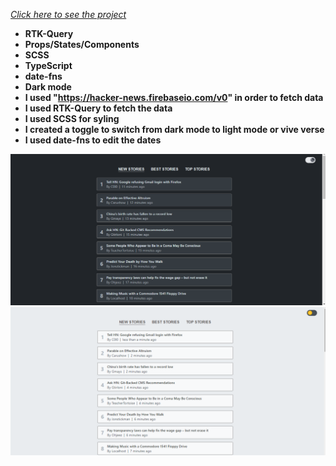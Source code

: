 *[Click here to see the project](https://hacker-news-with-rtkquery.vercel.app/)*


- __RTK-Query__<br/>
- __Props/States/Components__<br/>
- __SCSS__<br/>
- __TypeScript__<br/>
- __date-fns__<br/>
- __Dark mode__<br/>
- __I used "https://hacker-news.firebaseio.com/v0" in order to fetch data__<br/>
- __I used RTK-Query to fetch the data__<br/>
- __I used SCSS for syling__<br/>
- __I created a toggle to switch from dark mode to light mode or vive verse__<br/>
- __I used date-fns to edit the dates__<br/>




<div align="center"><img src="https://github.com/MehmetCakir1/hackerNewsWith-RTKQuery-/blob/master/hackerNewsDark.PNG">

<div align="center"><img src="https://github.com/MehmetCakir1/hackerNewsWith-RTKQuery-/blob/master/hackerNewsLight.PNG">

